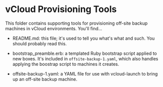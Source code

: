 vCloud Provisioning Tools
=========================

This folder contains supporting tools for provisioning off-site backup machines
in vCloud environments. You'll find...

- README.md: this file; it's used to tell you what's what and such. You should
  probably read this.

- bootstrap_preamble.erb: a templated Ruby bootstrap script applied to new
  boxes. It's included in `offsite-backup-1.yaml`, which also handles applying
  the boostrap script to machines it creates.

- offsite-backup-1.yaml: a YAML file for use with vcloud-launch to bring up an
  off-site backup machine.
